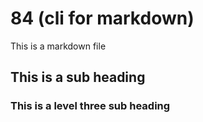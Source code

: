 # 84 (cli for markdown)

This is a markdown file

## This is a sub heading

### This is a level three sub heading

